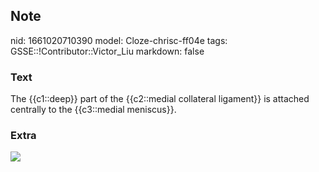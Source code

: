 ## Note
nid: 1661020710390
model: Cloze-chrisc-ff04e
tags: GSSE::!Contributor::Victor_Liu
markdown: false

### Text
The {{c1::deep}} part of the {{c2::medial collateral ligament}} is attached centrally to the {{c3::medial meniscus}}.

### Extra
<img src="paste-dc37f47bb3e62f978171556e2e1c2576f382ba82.jpg">
